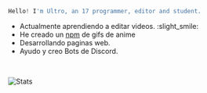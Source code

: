 ```js
Hello! I'm Ultro, an 17 programmer, editor and student.
```

-  Actualmente aprendiendo a editar videos. :slight_smile:
-  He creado un <a href="https://www.npmjs.com/package/soyultro">npm</a> de gifs de anime
-  Desarrollando paginas web. 
-  Ayudo y creo Bots de Discord. <br />

<br />

![Stats](https://github-readme-stats-git-masterrstaa-rickstaa.vercel.app/api?username=soyultro&show_icons=true&theme=radical)
